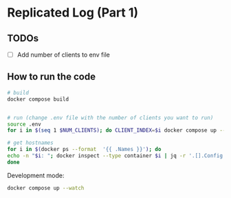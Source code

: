 # Replicated Log (Part 1)

## TODOs

- [  ] Add number of clients to env file

## How to run the code


```bash
# build
docker compose build


# run (change .env file with the number of clients you want to run)
source .env
for i in $(seq 1 $NUM_CLIENTS); do CLIENT_INDEX=$i docker compose up --scale client=$i --no-recreate -d; done

# get hostnames
for i in $(docker ps --format  '{{ .Names }}'); do
echo -n "$i: "; docker inspect --type container $i | jq -r '.[].Config.Hostname'
done
```

Development mode:

```bash
docker compose up --watch
```


<!-- (does not support indexing) -->
<!---->
<!-- ```bash -->
<!-- docker-compose up -->
<!-- ``` -->
<!---->
<!-- or you can specify the number of clients to run: -->
<!---->
<!-- ```bash -->
<!-- docker-compose up --scale client=5 -->
<!-- ``` -->
<!---->

